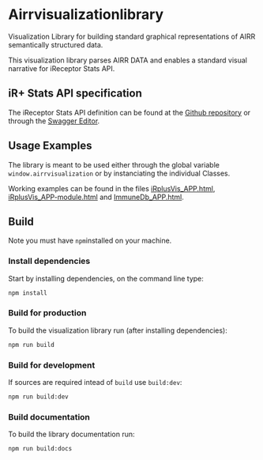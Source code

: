 # Airrvisualizationlibrary

Visualization Library for building standard graphical representations of AIRR semantically structured data. 

This visualization library parses AIRR DATA and enables a standard visual narrative for iReceptor Stats API.

## iR+ Stats API specification

The iReceptor Stats API definition can be found at the [Github repository](https://github.com/ireceptor-plus/specifications) or through the [Swagger Editor](https://editor.swagger.io/?url=https://raw.githubusercontent.com/ireceptor-plus/specifications/master/stats-api.yaml).

## Usage Examples

The library is meant to be used either through the global variable `window.airrvisualization` or by instanciating the individual Classes.

Working examples can be found in the files [iRplusVis_APP.html](https://github.com/ireceptorplus-inesctec/airrvisualizationlibrary/blob/master/iRplusVis_APP.html), [iRplusVis_APP-module.html](https://github.com/ireceptorplus-inesctec/airrvisualizationlibrary/blob/master/iRplusVis_APP-module.html) and [ImmuneDb_APP.html](https://github.com/ireceptorplus-inesctec/airrvisualizationlibrary/blob/master/ImmuneDb_APP.html).

## Build

Note you must have `npm`installed on your machine.

### Install dependencies

Start by installing dependencies, on the command line type:

```bash
npm install
```

### Build for production

To build the visualization library run (after installing dependencies):

```bash
npm run build
```

### Build for development

If sources are required intead of `build` use `build:dev`:

```bash
npm run build:dev
```


### Build documentation

To build the library documentation run:

```bash
npm run build:docs
```
